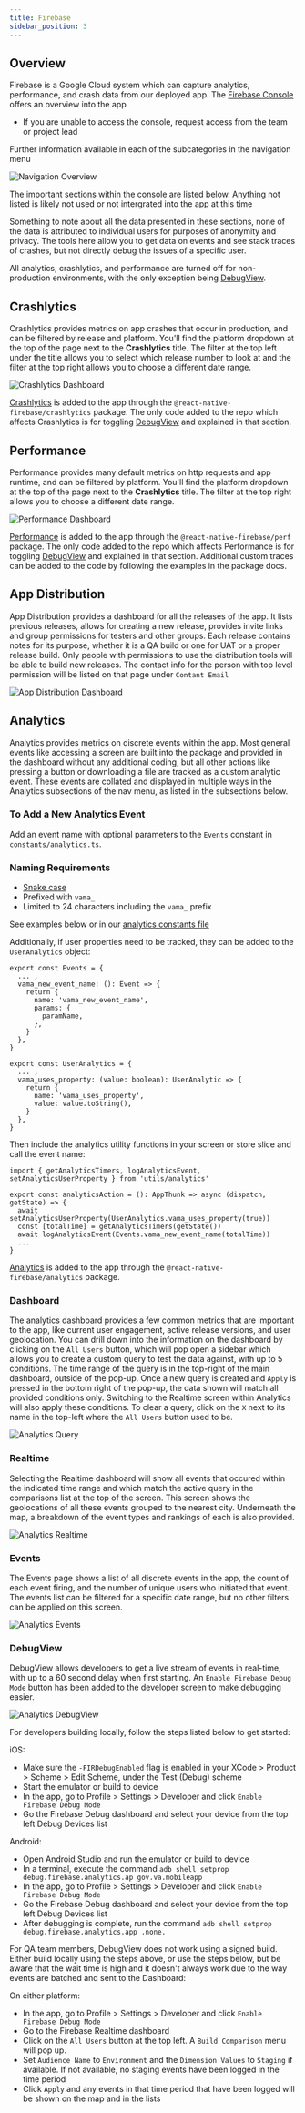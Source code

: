 ```yaml
---
title: Firebase
sidebar_position: 3
---
```



## Overview

Firebase is a Google Cloud system which can capture analytics, performance, and crash data from our deployed app.
The [Firebase Console](https://console.firebase.google.com/u/0/project/va-mobile-app/) offers an overview into the app
* If you are unable to access the console, request access from the team or project lead

Further information available in each of the subcategories in the navigation menu

![Navigation Overview](/img/firebaseImages/firebase-nav-overview.png)

The important sections within the console are listed below. Anything not listed is likely not used or not intergrated into the app at this time

Something to note about all the data presented in these sections, none of the data is attributed to individual users for purposes of anonymity and privacy. The tools here allow you to get data on events and see stack traces of crashes, but not directly debug the issues of a specific user.

All analytics, crashlytics, and performance are turned off for non-production environments, with the only exception being [DebugView](#debugview).

## Crashlytics

Crashlytics provides metrics on app crashes that occur in production, and can be filtered by release and platform. You'll find the platform dropdown at the top of the page next to the **Crashlytics** title. The filter at the top left under the title allows you to select which release number to look at and the filter at the top right allows you to choose a different date range.

![Crashlytics Dashboard](/img/firebaseImages/firebase-crashlytics.png)

[Crashlytics](https://firebase.google.com/docs/crashlytics) is added to the app through the `@react-native-firebase/crashlytics` package. The only code added to the repo which affects Crashlytics is for toggling [DebugView](#debugview) and explained in that section.

## Performance

Performance provides many default metrics on http requests and app runtime, and can be filtered by platform. You'll find the platform dropdown at the top of the page next to the **Crashlytics** title. The filter at the top right allows you to choose a different date range.

![Performance Dashboard](/img/firebaseImages/firebase-perf.png)

[Performance](https://firebase.google.com/docs/perf-mon) is added to the app through the `@react-native-firebase/perf` package. The only code added to the repo which affects Performance is for toggling [DebugView](#debugview) and explained in that section. Additional custom traces can be added to the code by following the examples in the package docs.

## App Distribution

App Distribution provides a dashboard for all the releases of the app. It lists previous releases, allows for creating a new release, provides invite links and group permissions for testers and other groups. Each release contains notes for its purpose, whether it is a QA build or one for UAT or a proper release build. Only people with permissions to use the distribution tools will be able to build new releases. The contact info for the person with top level permission will be listed on that page under `Contant Email`

![App Distribution Dashboard](/img/firebaseImages/firebase-app-distro.png)

## Analytics

Analytics provides metrics on discrete events within the app. Most general events like accessing a screen are built into the package and provided in the dashboard without any additional coding, but all other actions like pressing a button or downloading a file are tracked as a custom analytic event. These events are collated and displayed in multiple ways in the Analytics subsections of the nav menu, as listed in the subsections below.

### To Add a New Analytics Event

Add an event name with optional parameters to the `Events` constant in `constants/analytics.ts`. 
### Naming Requirements
* [Snake case](https://en.wikipedia.org/wiki/Snake_case)
* Prefixed with `vama_`
* Limited to 24 characters including the `vama_` prefix

See examples below or in our [analytics constants file](https://github.com/department-of-veterans-affairs/va-mobile-app/blob/dbce4aeaac76b2a49d56b9fc46f4be5cd15bce23/VAMobile/src/constants/analytics.ts)

Additionally, if user properties need to be tracked, they can be added to the `UserAnalytics` object:
```
export const Events = {
  ... ,
  vama_new_event_name: (): Event => {
    return {
      name: 'vama_new_event_name',
      params: {
        paramName,
      },
    }
  },
}

export const UserAnalytics = {
  ... ,
  vama_uses_property: (value: boolean): UserAnalytic => {
    return {
      name: 'vama_uses_property',
      value: value.toString(),
    }
  },
}
```
Then include the analytics utility functions in your screen or store slice and call the event name:
```
import { getAnalyticsTimers, logAnalyticsEvent, setAnalyticsUserProperty } from 'utils/analytics'

export const analyticsAction = (): AppThunk => async (dispatch, getState) => {
  await setAnalyticsUserProperty(UserAnalytics.vama_uses_property(true))
  const [totalTime] = getAnalyticsTimers(getState())
  await logAnalyticsEvent(Events.vama_new_event_name(totalTime))
  ...
}
```

[Analytics](https://firebase.google.com/docs/analytics/) is added to the app through the `@react-native-firebase/analytics` package.

### Dashboard

The analytics dashboard provides a few common metrics that are important to the app, like current user engagement, active release versions, and user geolocation. You can drill down into the information on the dashboard by clicking on the `All Users` button, which will pop open a sidebar which allows you to create a custom query to test the data against, with up to 5 conditions. The time range of the query is in the top-right of the main dashboard, outside of the pop-up. Once a new query is created and `Apply` is pressed in the bottom right of the pop-up, the data shown will match all provided conditions only. Switching to the Realtime screen within Analytics will also apply these conditions. To clear a query, click on the `X` next to its name in the top-left where the `All Users` button used to be.

![Analytics Query](/img/firebaseImages/firebase-analytics-query.png)

### Realtime

Selecting the Realtime dashboard will show all events that occured within the indicated time range and which match the active query in the comparisons list at the top of the screen. This screen shows the geolocations of all these events grouped to the nearest city. Underneath the map, a breakdown of the event types and rankings of each is also provided.

![Analytics Realtime](/img/firebaseImages/firebase-realtime.png)

### Events

The Events page shows a list of all discrete events in the app, the count of each event firing, and the number of unique users who initiated that event. The events list can be filtered for a specific date range, but no other filters can be applied on this screen.

![Analytics Events](/img/firebaseImages/firebase-events.png)

### DebugView

DebugView allows developers to get a live stream of events in real-time, with up to a 60 second delay when first starting. An `Enable Firebase Debug Mode` button has been added to the developer screen to make debugging easier.

![Analytics DebugView](/img/firebaseImages/firebase-debugview.png)

For developers building locally, follow the steps listed below to get started:

iOS:
 - Make sure the `-FIRDebugEnabled` flag is enabled in your XCode > Product > Scheme > Edit Scheme, under the Test (Debug) scheme
 - Start the emulator or build to device
 - In the app, go to Profile > Settings > Developer and click `Enable Firebase Debug Mode`
 - Go the Firebase Debug dashboard and select your device from the top left Debug Devices list

Android:
 - Open Android Studio and run the emulator or build to device
 - In a terminal, execute the command `adb shell setprop debug.firebase.analytics.ap gov.va.mobileapp`
 - In the app, go to Profile > Settings > Developer and click `Enable Firebase Debug Mode`
 - Go the Firebase Debug dashboard and select your device from the top left Debug Devices list
 - After debugging is complete, run the command `adb shell setprop debug.firebase.analytics.app .none.`

For QA team members, DebugView does not work using a signed build. Either build locally using the steps above, or use the steps below, but be aware that the wait time is high and it doesn't always work due to the way events are batched and sent to the Dashboard:

On either platform:
 - In the app, go to Profile > Settings > Developer and click `Enable Firebase Debug Mode`
 - Go to the Firebase Realtime dashboard
 - Click on the `All Users` button at the top left. A `Build Comparison` menu will pop up.
 - Set `Audience Name` to `Environment` and the `Dimension Values` to `Staging` if available. If not available, no staging events have been logged in the time period
 - Click `Apply` and any events in that time period that have been logged will be shown on the map and in the lists
